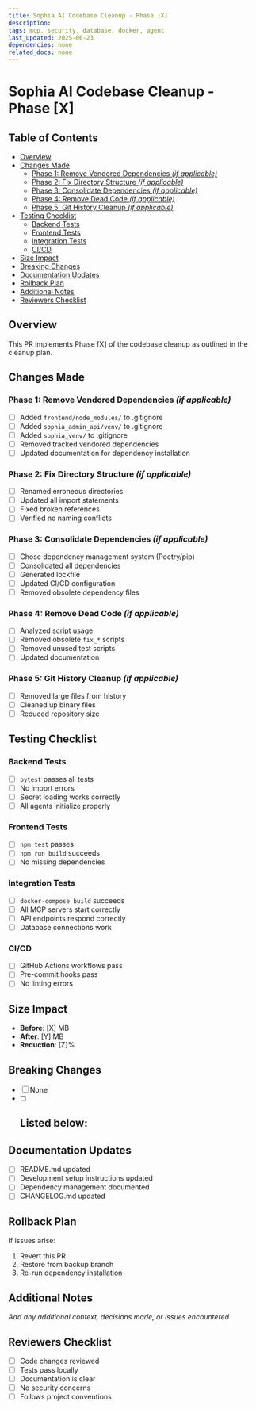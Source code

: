 ```yaml
---
title: Sophia AI Codebase Cleanup - Phase [X]
description: 
tags: mcp, security, database, docker, agent
last_updated: 2025-06-23
dependencies: none
related_docs: none
---
```


# Sophia AI Codebase Cleanup - Phase [X]


## Table of Contents

- [Overview](#overview)
- [Changes Made](#changes-made)
  - [Phase 1: Remove Vendored Dependencies _(if applicable)_](#phase-1:-remove-vendored-dependencies-_(if-applicable)_)
  - [Phase 2: Fix Directory Structure _(if applicable)_](#phase-2:-fix-directory-structure-_(if-applicable)_)
  - [Phase 3: Consolidate Dependencies _(if applicable)_](#phase-3:-consolidate-dependencies-_(if-applicable)_)
  - [Phase 4: Remove Dead Code _(if applicable)_](#phase-4:-remove-dead-code-_(if-applicable)_)
  - [Phase 5: Git History Cleanup _(if applicable)_](#phase-5:-git-history-cleanup-_(if-applicable)_)
- [Testing Checklist](#testing-checklist)
  - [Backend Tests](#backend-tests)
  - [Frontend Tests](#frontend-tests)
  - [Integration Tests](#integration-tests)
  - [CI/CD](#ci-cd)
- [Size Impact](#size-impact)
- [Breaking Changes](#breaking-changes)
- [Documentation Updates](#documentation-updates)
- [Rollback Plan](#rollback-plan)
- [Additional Notes](#additional-notes)
- [Reviewers Checklist](#reviewers-checklist)

## Overview
This PR implements Phase [X] of the codebase cleanup as outlined in the cleanup plan.

## Changes Made

### Phase 1: Remove Vendored Dependencies _(if applicable)_
- [ ] Added `frontend/node_modules/` to .gitignore
- [ ] Added `sophia_admin_api/venv/` to .gitignore
- [ ] Added `sophia_venv/` to .gitignore
- [ ] Removed tracked vendored dependencies
- [ ] Updated documentation for dependency installation

### Phase 2: Fix Directory Structure _(if applicable)_
- [ ] Renamed erroneous directories
- [ ] Updated all import statements
- [ ] Fixed broken references
- [ ] Verified no naming conflicts

### Phase 3: Consolidate Dependencies _(if applicable)_
- [ ] Chose dependency management system (Poetry/pip)
- [ ] Consolidated all dependencies
- [ ] Generated lockfile
- [ ] Updated CI/CD configuration
- [ ] Removed obsolete dependency files

### Phase 4: Remove Dead Code _(if applicable)_
- [ ] Analyzed script usage
- [ ] Removed obsolete `fix_*` scripts
- [ ] Removed unused test scripts
- [ ] Updated documentation

### Phase 5: Git History Cleanup _(if applicable)_
- [ ] Removed large files from history
- [ ] Cleaned up binary files
- [ ] Reduced repository size

## Testing Checklist

### Backend Tests
- [ ] `pytest` passes all tests
- [ ] No import errors
- [ ] Secret loading works correctly
- [ ] All agents initialize properly

### Frontend Tests
- [ ] `npm test` passes
- [ ] `npm run build` succeeds
- [ ] No missing dependencies

### Integration Tests
- [ ] `docker-compose build` succeeds
- [ ] All MCP servers start correctly
- [ ] API endpoints respond correctly
- [ ] Database connections work

### CI/CD
- [ ] GitHub Actions workflows pass
- [ ] Pre-commit hooks pass
- [ ] No linting errors

## Size Impact
- **Before**: [X] MB
- **After**: [Y] MB
- **Reduction**: [Z]%

## Breaking Changes
- [ ] None
- [ ] Listed below:
  - 

## Documentation Updates
- [ ] README.md updated
- [ ] Development setup instructions updated
- [ ] Dependency management documented
- [ ] CHANGELOG.md updated

## Rollback Plan
If issues arise:
1. Revert this PR
2. Restore from backup branch
3. Re-run dependency installation

## Additional Notes
_Add any additional context, decisions made, or issues encountered_

## Reviewers Checklist
- [ ] Code changes reviewed
- [ ] Tests pass locally
- [ ] Documentation is clear
- [ ] No security concerns
- [ ] Follows project conventions
